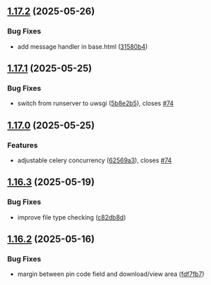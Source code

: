 ## [1.17.2](https://github.com/l4rm4nd/VoucherVault/compare/v1.17.1...v1.17.2) (2025-05-26)


### Bug Fixes

* add message handler in base.html ([31580b4](https://github.com/l4rm4nd/VoucherVault/commit/31580b429a21947cadf6749b368910d1c44c5bca))

## [1.17.1](https://github.com/l4rm4nd/VoucherVault/compare/v1.17.0...v1.17.1) (2025-05-25)


### Bug Fixes

* switch from runserver to uwsgi ([5b8e2b5](https://github.com/l4rm4nd/VoucherVault/commit/5b8e2b5a53267839f33b197a6355690ac6e54ddd)), closes [#74](https://github.com/l4rm4nd/VoucherVault/issues/74)

## [1.17.0](https://github.com/l4rm4nd/VoucherVault/compare/v1.16.3...v1.17.0) (2025-05-25)


### Features

* adjustable celery concurrency ([62569a3](https://github.com/l4rm4nd/VoucherVault/commit/62569a33e46799e0e8afcb1d7fedfb91b7d65cda)), closes [#74](https://github.com/l4rm4nd/VoucherVault/issues/74)

## [1.16.3](https://github.com/l4rm4nd/VoucherVault/compare/v1.16.2...v1.16.3) (2025-05-19)


### Bug Fixes

* improve file type checking ([c82db8d](https://github.com/l4rm4nd/VoucherVault/commit/c82db8d11b30f71c149b52439ee3d8d03499a837))

## [1.16.2](https://github.com/l4rm4nd/VoucherVault/compare/v1.16.1...v1.16.2) (2025-05-16)


### Bug Fixes

* margin between pin code field and download/view area ([fdf7fb7](https://github.com/l4rm4nd/VoucherVault/commit/fdf7fb776863adefe89e3a8582cad64962401656))

